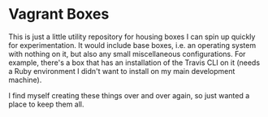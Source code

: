 # Vagrant Boxes

This is just a little utility repository for housing boxes I can spin up quickly for experimentation. It would include base boxes, i.e. an operating system with nothing on it, but also any small miscellaneous configurations. For example, there's a box that has an installation of the Travis CLI on it (needs a Ruby environment I didn't want to install on my main development machine).

I find myself creating these things over and over again, so just wanted a place to keep them all.
